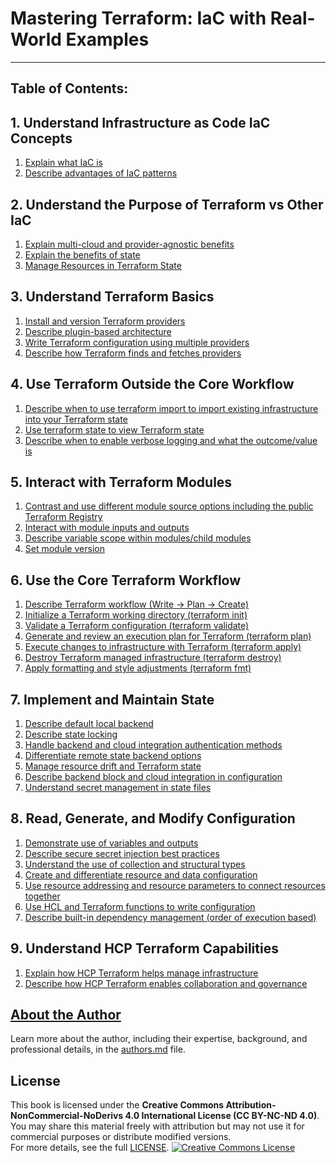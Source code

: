# Mastering Terraform: IaC with Real-World Examples
---
## Table of Contents: 

## 1. Understand Infrastructure as Code IaC Concepts
1. [Explain what IaC is](./tutorials/1-understand-infrastructure-as-code-iac-concepts/explain-what-iac-is.md)
2. [Describe advantages of IaC patterns](./tutorials/1-understand-infrastructure-as-code-iac-concepts/describe-advantages-of-iac-patterns.md)

## 2. Understand the Purpose of Terraform vs Other IaC
1. [Explain multi-cloud and provider-agnostic benefits](./tutorials/2-understand-the-purpose-of-terraform-vs-other-iac/explain-multi-cloud-and-provider-agnostic-benefits.md)
2. [Explain the benefits of state](./tutorials/2-understand-the-purpose-of-terraform-vs-other-iac/explain-the-benefits-of-state.md)
3. [Manage Resources in Terraform State](./tutorials/2-understand-the-purpose-of-terraform-vs-other-iac/manage-resources-in-terraform-state.md)

## 3. Understand Terraform Basics
1. [Install and version Terraform providers](./tutorials/3-understand-terraform-basics/install-and-version-terraform-providers.md)
2. [Describe plugin-based architecture](./tutorials/3-understand-terraform-basics/describe-plugin-based-architecture.md)
3. [Write Terraform configuration using multiple providers](./tutorials/3-understand-terraform-basics/write-terraform-configuration-using-multiple-providers.md)
4. [Describe how Terraform finds and fetches providers](./tutorials/3-understand-terraform-basics/describe-how-terraform-finds-and-fetches-providers.md)

## 4. Use Terraform Outside the Core Workflow
1. [Describe when to use terraform import to import existing infrastructure into your Terraform state](./tutorials/4-use-terraform-outside-the-core-workflow/use-terraform-import-to-import-existing-infrastructure.md)
2. [Use terraform state to view Terraform state](./tutorials/4-use-terraform-outside-the-core-workflow/use-terraform-state-to-view-terraform-state.md)
3. [Describe when to enable verbose logging and what the outcome/value is](./tutorials/4-use-terraform-outside-the-core-workflow/describe-when-to-enable-verbose-logging.md)

## 5. Interact with Terraform Modules
1. [Contrast and use different module source options including the public Terraform Registry](./tutorials/5-interact-with-terraform-modules/use-different-module-source-options.md)
2. [Interact with module inputs and outputs](./tutorials/5-interact-with-terraform-modules/interact-with-module-inputs-and-outputs.md)
3. [Describe variable scope within modules/child modules](./tutorials/5-interact-with-terraform-modules/describe-variable-scope-within-modules.md)
4. [Set module version](./tutorials/5-interact-with-terraform-modules/set-module-version.md)

## 6. Use the Core Terraform Workflow
1. [Describe Terraform workflow (Write -> Plan -> Create)](./tutorials/6-use-the-core-terraform-workflow/describe-terraform-workflow.md)
2. [Initialize a Terraform working directory (terraform init)](./tutorials/6-use-the-core-terraform-workflow/initialize-a-terraform-working-directory-terraform-init.md)
3. [Validate a Terraform configuration (terraform validate)](./tutorials/6-use-the-core-terraform-workflow/validate-a-terraform-configuration-terraform-validate.md)
4. [Generate and review an execution plan for Terraform (terraform plan)](./tutorials/6-use-the-core-terraform-workflow/generate-and-review-an-execution-plan-for-terraform-terraform-plan.md)
5. [Execute changes to infrastructure with Terraform (terraform apply)](./tutorials/6-use-the-core-terraform-workflow/execute-changes-to-infrastructure-with-terraform-terraform-apply.md)
6. [Destroy Terraform managed infrastructure (terraform destroy)](./tutorials/6-use-the-core-terraform-workflow/destroy-terraform-managed-infrastructure-terraform-destroy.md)
7. [Apply formatting and style adjustments (terraform fmt)](./tutorials/6-use-the-core-terraform-workflow/apply-formatting-and-style-adjustments-terraform-fmt.md)

## 7. Implement and Maintain State
1. [Describe default local backend](./tutorials/7-implement-and-maintain-state/describe-default-local-backend.md)
2. [Describe state locking](./tutorials/7-implement-and-maintain-state/describe-state-locking.md)
3. [Handle backend and cloud integration authentication methods](./tutorials/7-implement-and-maintain-state/handle-backend-and-cloud-integration-authentication-methods.md)
4. [Differentiate remote state backend options](./tutorials/7-implement-and-maintain-state/differentiate-remote-state-backend-options.md)
5. [Manage resource drift and Terraform state](./tutorials/7-implement-and-maintain-state/manage-resource-drift-and-terraform-state.md)
6. [Describe backend block and cloud integration in configuration](./tutorials/7-implement-and-maintain-state/describe-backend-block-and-cloud-integration-in-configuration.md)
7. [Understand secret management in state files](./tutorials/7-implement-and-maintain-state/understand-secret-management-in-state-files.md)

## 8. Read, Generate, and Modify Configuration
1. [Demonstrate use of variables and outputs](./tutorials/8-read-generate-and-modify-configuration/demonstrate-use-of-variables-and-outputs.md)
2. [Describe secure secret injection best practices](./tutorials/8-read-generate-and-modify-configuration/describe-secure-secret-injection-best-practices.md)
3. [Understand the use of collection and structural types](./tutorials/8-read-generate-and-modify-configuration/understand-the-use-of-collection-and-structural-types.md)
4. [Create and differentiate resource and data configuration](./tutorials/8-read-generate-and-modify-configuration/create-and-differentiate-resource-and-data-configuration.md)
5. [Use resource addressing and resource parameters to connect resources together](./tutorials/8-read-generate-and-modify-configuration/use-resource-addressing-and-resource-parameters.md)
6. [Use HCL and Terraform functions to write configuration](./tutorials/8-read-generate-and-modify-configuration/use-hcl-and-terraform-functions.md)
7. [Describe built-in dependency management (order of execution based)](./tutorials/8-read-generate-and-modify-configuration/describe-built-in-dependency-management.md)

## 9. Understand HCP Terraform Capabilities
1. [Explain how HCP Terraform helps manage infrastructure](./tutorials/9-understand-hcp-terraform-capabilities/explain-how-hcp-terraform-helps-manage-infrastructure.md)
2. [Describe how HCP Terraform enables collaboration and governance](./tutorials/9-understand-hcp-terraform-capabilities/describe-how-hcp-terraform-enables-collaboration-and-governance.md)

## [About the Author](./authors.md)

Learn more about the author, including their expertise, background, and professional details, in the [authors.md](./authors.md) file.

## License 

This book is licensed under the **Creative Commons Attribution-NonCommercial-NoDerivs 4.0 International License (CC BY-NC-ND 4.0)**.  
You may share this material freely with attribution but may not use it for commercial purposes or distribute modified versions.  
For more details, see the full [LICENSE](./LICENSE.md).
[![Creative Commons License](https://licensebuttons.net/l/by-nc-nd/4.0/88x31.png)](https://creativecommons.org/licenses/by-nc-nd/4.0/)
